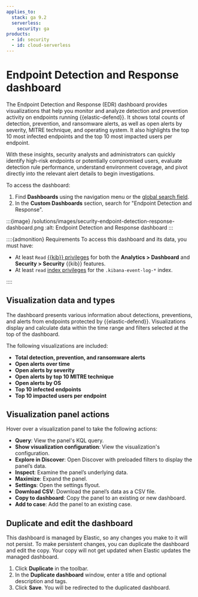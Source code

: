 ```yaml
---
applies_to:
  stack: ga 9.2
  serverless:
    security: ga
products:
  - id: security
  - id: cloud-serverless
---
```


# Endpoint Detection and Response dashboard

The Endpoint Detection and Response (EDR) dashboard provides visualizations that help you monitor and analyze detection and prevention activity on endpoints running {{elastic-defend}}. It shows total counts of detection, prevention, and ransomware alerts, as well as open alerts by severity, MITRE technique, and operating system. It also highlights the top 10 most infected endpoints and the top 10 most impacted users per endpoint.

With these insights, security analysts and administrators can quickly identify high-risk endpoints or potentially compromised users, evaluate detection rule performance, understand environment coverage, and pivot directly into the relevant alert details to begin investigations.

To access the dashboard:
1. Find **Dashboards** using the navigation menu or the [global search field](/explore-analyze/find-and-organize/find-apps-and-objects.md).
2. In the **Custom Dashboards** section, search for "Endpoint Detection and Response".

:::{image} /solutions/images/security-endpoint-detection-response-dashboard.png
:alt: Endpoint Detection and Response dashboard
:::

::::{admonition} Requirements
To access this dashboard and its data, you must have:

* At least `Read` [{{kib}} privileges](/deploy-manage/users-roles/cluster-or-deployment-auth/kibana-role-management.md) for both the **Analytics > Dashboard** and **Security > Security** {{kib}} features.
* At least `read` [index privileges](/deploy-manage/users-roles/cluster-or-deployment-auth/kibana-role-management.md#adding_index_privileges) for the `.kibana-event-log-*` index.

::::

## Visualization data and types 

The dashboard presents various information about detections, preventions, and alerts from endpoints protected by {{elastic-defend}}. Visualizations display and calculate data within the time range and filters selected at the top of the dashboard.

The following visualizations are included:

* **Total detection, prevention, and ransomware alerts**
* **Open alerts over time**
* **Open alerts by severity**
* **Open alerts by top 10 MITRE technique**
* **Open alerts by OS**
* **Top 10 infected endpoints**
* **Top 10 impacted users per endpoint**

## Visualization panel actions 

Hover over a visualization panel to take the following actions:

* **Query**: View the panel's KQL query.
* **Show visualization configuration**: View the visualization's configuration.
* **Explore in Discover**: Open Discover with preloaded filters to display the panel’s data.
* **Inspect**: Examine the panel’s underlying data.
* **Maximize**: Expand the panel.
* **Settings**: Open the settings flyout.
* **Download CSV**: Download the panel’s data as a CSV file.
* **Copy to dashboard**: Copy the panel to an existing or new dashboard.
* **Add to case**: Add the panel to an existing case.

## Duplicate and edit the dashboard 

This dashboard is managed by Elastic, so any changes you make to it will not persist. To make persistent changes, you can duplicate the dashboard and edit the copy. Your copy will not get updated when Elastic updates the managed dashboard.

1. Click **Duplicate** in the toolbar.
2. In the **Duplicate dashboard** window, enter a title and optional description and tags.
3. Click **Save**. You will be redirected to the duplicated dashboard.

